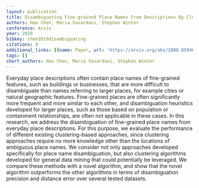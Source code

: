 ```yaml
---
layout: publication
title: Disambiguating Fine-grained Place Names From Descriptions By Clustering
authors: Hao Chen, Maria Vasardani, Stephan Winter
conference: Arxiv
year: 2018
bibkey: chen2018disambiguating
citations: 0
additional_links: [{name: Paper, url: 'https://arxiv.org/abs/1808.05946'}]
tags: []
short_authors: Hao Chen, Maria Vasardani, Stephan Winter
---
```

Everyday place descriptions often contain place names of fine-grained
features, such as buildings or businesses, that are more difficult to
disambiguate than names referring to larger places, for example cities or
natural geographic features. Fine-grained places are often significantly more
frequent and more similar to each other, and disambiguation heuristics
developed for larger places, such as those based on population or containment
relationships, are often not applicable in these cases. In this research, we
address the disambiguation of fine-grained place names from everyday place
descriptions. For this purpose, we evaluate the performance of different
existing clustering-based approaches, since clustering approaches require no
more knowledge other than the locations of ambiguous place names. We consider
not only approaches developed specifically for place name disambiguation, but
also clustering algorithms developed for general data mining that could
potentially be leveraged. We compare these methods with a novel algorithm, and
show that the novel algorithm outperforms the other algorithms in terms of
disambiguation precision and distance error over several tested datasets.